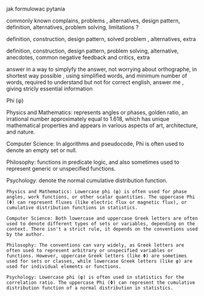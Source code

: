 
jak formulowac pytania 

commonly known complains, problems , alternatives, design pattern, definition, alternatives, problem solving, limitations ? 

>>>>>>>>>>>>>>>>>>>>>>>>>>>>>
definition, construction, design pattern, solved problem , alternatives, extra

>>>>>>>>>>>>>>>>>>>>>>>>>>>>>

definition, construction, design pattern, problem solving, alternative, anecdotes, common negative feedback and critics, extra

>>>>>>>>>>>>>>>>>>>>>>>>>>>>>>          
answer in a way to simplyfy the answer, not worrying about orthographe, in shortest way possible , using simplified words, and minimum number of words, required to understand but not for correct english, answer me , giving stricly essential information










Phi (φ) 

Physics and Mathematics: represents angles or phases, golden ratio, an irrational number approximately equal to 1.618, which has unique mathematical properties and appears in various aspects of art, architecture, and nature.

Computer Science: In algorithms and pseudocode, Phi is often used to denote an empty set or null.

Philosophy: functions in predicate logic, and also sometimes used to represent generic or unspecified functions.

Psychology: denote the normal cumulative distribution function.

    Physics and Mathematics: Lowercase phi (φ) is often used for phase angles, work functions, or other scalar quantities. The uppercase Phi (Φ) can represent fluxes (like electric flux or magnetic flux), or cumulative distribution functions in statistics.

    Computer Science: Both lowercase and uppercase Greek letters are often used to denote different types of sets or variables, depending on the context. There isn't a strict rule, it depends on the conventions used by the author.

    Philosophy: The conventions can vary widely, as Greek letters are often used to represent arbitrary or unspecified variables or functions. However, uppercase Greek letters (like Φ) are sometimes used for sets or classes, while lowercase Greek letters (like φ) are used for individual elements or functions.

    Psychology: Lowercase phi (φ) is often used in statistics for the correlation ratio. The uppercase Phi (Φ) can represent the cumulative distribution function of a normal distribution in statistics.
